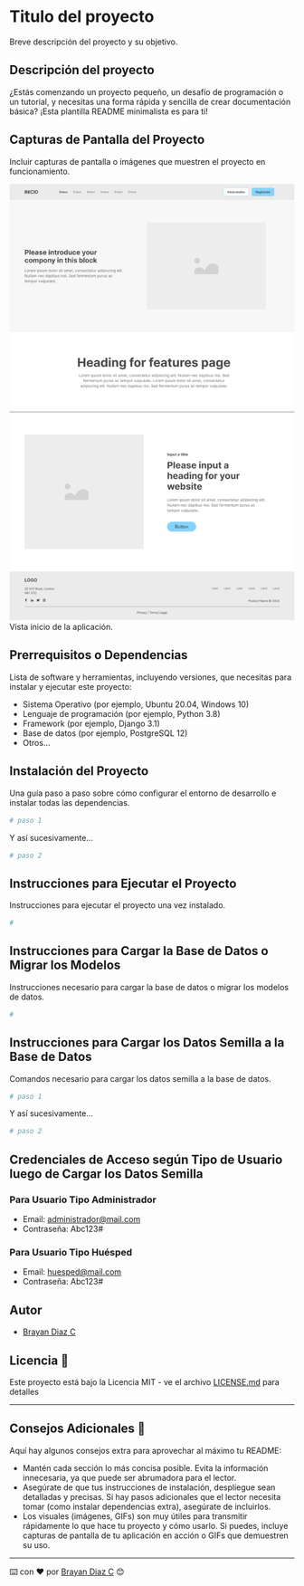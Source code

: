 # Titulo del proyecto

Breve descripción del proyecto y su objetivo.

## Descripción del proyecto

¿Estás comenzando un proyecto pequeño, un desafío de programación o un tutorial, y necesitas una forma rápida y sencilla de crear documentación básica? ¡Esta plantilla README minimalista es para ti!

## Capturas de Pantalla del Proyecto

Incluir capturas de pantalla o imágenes que muestren el proyecto en funcionamiento.

![Home](imagenes/home.png)
Vista inicio de la aplicación.

## Prerrequisitos o Dependencias

Lista de software y herramientas, incluyendo versiones, que necesitas para instalar y ejecutar este proyecto:

- Sistema Operativo (por ejemplo, Ubuntu 20.04, Windows 10)
- Lenguaje de programación (por ejemplo, Python 3.8)
- Framework (por ejemplo, Django 3.1)
- Base de datos (por ejemplo, PostgreSQL 12)
- Otros...

## Instalación del Proyecto

Una guía paso a paso sobre cómo configurar el entorno de desarrollo e instalar todas las dependencias.

```bash
# paso 1
```

Y así sucesivamente...

```bash
# paso 2
```

## Instrucciones para Ejecutar el Proyecto

Instrucciones para ejecutar el proyecto una vez instalado.

```bash
#
```

## Instrucciones para Cargar la Base de Datos o Migrar los Modelos

Instrucciones necesario para cargar la base de datos o migrar los modelos de datos.

```bash
#
```

## Instrucciones para Cargar los Datos Semilla a la Base de Datos

Comandos necesario para cargar los datos semilla a la base de datos.

```bash
# paso 1
```

Y así sucesivamente...

```bash
# paso 2
```

## Credenciales de Acceso según Tipo de Usuario luego de Cargar los Datos Semilla

### Para Usuario Tipo Administrador

- Email: administrador@mail.com
- Contraseña: Abc123#

### Para Usuario Tipo Huésped

- Email: huesped@mail.com
- Contraseña: Abc123#

## Autor

- [Brayan Diaz C](https://github.com/brayandiazc)

## Licencia 📄

Este proyecto está bajo la Licencia MIT - ve el archivo [LICENSE.md](LICENSE) para detalles

---

## Consejos Adicionales 📝

Aquí hay algunos consejos extra para aprovechar al máximo tu README:

- Mantén cada sección lo más concisa posible. Evita la información innecesaria, ya que puede ser abrumadora para el lector.
- Asegúrate de que tus instrucciones de instalación, despliegue sean detalladas y precisas. Si hay pasos adicionales que el lector necesita tomar (como instalar dependencias extra), asegúrate de incluirlos.
- Los visuales (imágenes, GIFs) son muy útiles para transmitir rápidamente lo que hace tu proyecto y cómo usarlo. Si puedes, incluye capturas de pantalla de tu aplicación en acción o GIFs que demuestren su uso.

---

⌨️ con ❤️ por [Brayan Diaz C](https://github.com/brayandiazc) 😊
